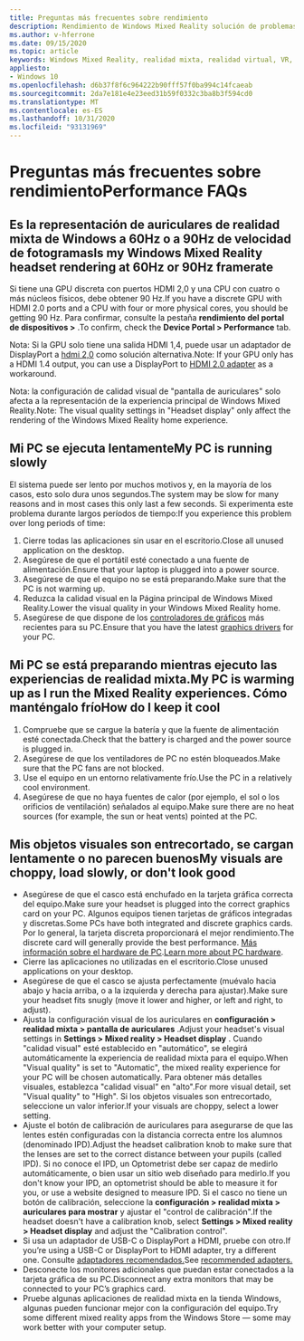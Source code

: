 ```yaml
---
title: Preguntas más frecuentes sobre rendimiento
description: Rendimiento de Windows Mixed Reality solución de problemas que va más allá de nuestra documentación de soporte técnico estándar para el consumidor.
ms.author: v-hferrone
ms.date: 09/15/2020
ms.topic: article
keywords: Windows Mixed Reality, realidad mixta, realidad virtual, VR, MR, solución de problemas, errores, ayuda, soporte técnico, rendimiento
appliesto:
- Windows 10
ms.openlocfilehash: d6b37f8f6c964222b90fff57f0ba994c14fcaeab
ms.sourcegitcommit: 2da7e181e4e23eed31b59f0332c3ba8b3f594cd0
ms.translationtype: MT
ms.contentlocale: es-ES
ms.lasthandoff: 10/31/2020
ms.locfileid: "93131969"
---
```

# <a name="performance-faqs"></a><span data-ttu-id="b72be-104">Preguntas más frecuentes sobre rendimiento</span><span class="sxs-lookup"><span data-stu-id="b72be-104">Performance FAQs</span></span>

## <a name="is-my-windows-mixed-reality-headset-rendering-at-60hz-or-90hz-framerate"></a><span data-ttu-id="b72be-105">Es la representación de auriculares de realidad mixta de Windows a 60Hz o a 90Hz de velocidad de fotogramas</span><span class="sxs-lookup"><span data-stu-id="b72be-105">Is my Windows Mixed Reality headset rendering at 60Hz or 90Hz framerate</span></span>

<span data-ttu-id="b72be-106">Si tiene una GPU discreta con puertos HDMI 2,0 y una CPU con cuatro o más núcleos físicos, debe obtener 90 Hz.</span><span class="sxs-lookup"><span data-stu-id="b72be-106">If you have a discrete GPU with HDMI 2.0 ports and a CPU with four or more physical cores, you should be getting 90 Hz.</span></span> <span data-ttu-id="b72be-107">Para confirmar, consulte la pestaña **rendimiento del portal de dispositivos >** .</span><span class="sxs-lookup"><span data-stu-id="b72be-107">To confirm, check the **Device Portal > Performance** tab.</span></span>

<span data-ttu-id="b72be-108">Nota: Si la GPU solo tiene una salida HDMI 1,4, puede usar un adaptador de DisplayPort a [hdmi 2,0](recommended-adapters-for-windows-mixed-reality-capable-pcs.md) como solución alternativa.</span><span class="sxs-lookup"><span data-stu-id="b72be-108">Note: If your GPU only has a HDMI 1.4 output, you can use a DisplayPort to [HDMI 2.0 adapter](recommended-adapters-for-windows-mixed-reality-capable-pcs.md) as a workaround.</span></span>

<span data-ttu-id="b72be-109">Nota: la configuración de calidad visual de "pantalla de auriculares" solo afecta a la representación de la experiencia principal de Windows Mixed Reality.</span><span class="sxs-lookup"><span data-stu-id="b72be-109">Note: The visual quality settings in "Headset display" only affect the rendering of the Windows Mixed Reality home experience.</span></span>

## <a name="my-pc-is-running-slowly"></a><span data-ttu-id="b72be-110">Mi PC se ejecuta lentamente</span><span class="sxs-lookup"><span data-stu-id="b72be-110">My PC is running slowly</span></span>

<span data-ttu-id="b72be-111">El sistema puede ser lento por muchos motivos y, en la mayoría de los casos, esto solo dura unos segundos.</span><span class="sxs-lookup"><span data-stu-id="b72be-111">The system may be slow for many reasons and in most cases this only last a few seconds.</span></span> <span data-ttu-id="b72be-112">Si experimenta este problema durante largos períodos de tiempo:</span><span class="sxs-lookup"><span data-stu-id="b72be-112">If you experience this problem over long periods of time:</span></span>

1. <span data-ttu-id="b72be-113">Cierre todas las aplicaciones sin usar en el escritorio.</span><span class="sxs-lookup"><span data-stu-id="b72be-113">Close all unused application on the desktop.</span></span>
2. <span data-ttu-id="b72be-114">Asegúrese de que el portátil esté conectado a una fuente de alimentación.</span><span class="sxs-lookup"><span data-stu-id="b72be-114">Ensure that your laptop is plugged into a power source.</span></span>
3. <span data-ttu-id="b72be-115">Asegúrese de que el equipo no se está preparando.</span><span class="sxs-lookup"><span data-stu-id="b72be-115">Make sure that the PC is not warming up.</span></span>
4. <span data-ttu-id="b72be-116">Reduzca la calidad visual en la Página principal de Windows Mixed Reality.</span><span class="sxs-lookup"><span data-stu-id="b72be-116">Lower the visual quality in your Windows Mixed Reality home.</span></span>
5. <span data-ttu-id="b72be-117">Asegúrese de que dispone de los [controladores de gráficos](other-questions.md#my-graphics-driver-isnt-supported-im-getting-graphics-driver-failure-errors) más recientes para su PC.</span><span class="sxs-lookup"><span data-stu-id="b72be-117">Ensure that you have the latest [graphics drivers](other-questions.md#my-graphics-driver-isnt-supported-im-getting-graphics-driver-failure-errors) for your PC.</span></span>

## <a name="my-pc-is-warming-up-as-i-run-the-mixed-reality-experiences-how-do-i-keep-it-cool"></a><span data-ttu-id="b72be-118">Mi PC se está preparando mientras ejecuto las experiencias de realidad mixta.</span><span class="sxs-lookup"><span data-stu-id="b72be-118">My PC is warming up as I run the Mixed Reality experiences.</span></span> <span data-ttu-id="b72be-119">Cómo manténgalo frío</span><span class="sxs-lookup"><span data-stu-id="b72be-119">How do I keep it cool</span></span>

1. <span data-ttu-id="b72be-120">Compruebe que se cargue la batería y que la fuente de alimentación esté conectada.</span><span class="sxs-lookup"><span data-stu-id="b72be-120">Check that the battery is charged and the power source is plugged in.</span></span>
2. <span data-ttu-id="b72be-121">Asegúrese de que los ventiladores de PC no estén bloqueados.</span><span class="sxs-lookup"><span data-stu-id="b72be-121">Make sure that the PC fans are not blocked.</span></span>
3. <span data-ttu-id="b72be-122">Use el equipo en un entorno relativamente frío.</span><span class="sxs-lookup"><span data-stu-id="b72be-122">Use the PC in a relatively cool environment.</span></span>
4. <span data-ttu-id="b72be-123">Asegúrese de que no haya fuentes de calor (por ejemplo, el sol o los orificios de ventilación) señalados al equipo.</span><span class="sxs-lookup"><span data-stu-id="b72be-123">Make sure there are no heat sources (for example, the sun or heat vents) pointed at the PC.</span></span>

## <a name="my-visuals-are-choppy-load-slowly-or-dont-look-good"></a><span data-ttu-id="b72be-124">Mis objetos visuales son entrecortado, se cargan lentamente o no parecen buenos</span><span class="sxs-lookup"><span data-stu-id="b72be-124">My visuals are choppy, load slowly, or don't look good</span></span>

* <span data-ttu-id="b72be-125">Asegúrese de que el casco está enchufado en la tarjeta gráfica correcta del equipo.</span><span class="sxs-lookup"><span data-stu-id="b72be-125">Make sure your headset is plugged into the correct graphics card on your PC.</span></span> <span data-ttu-id="b72be-126">Algunos equipos tienen tarjetas de gráficos integradas y discretas.</span><span class="sxs-lookup"><span data-stu-id="b72be-126">Some PCs have both integrated and discrete graphics cards.</span></span> <span data-ttu-id="b72be-127">Por lo general, la tarjeta discreta proporcionará el mejor rendimiento.</span><span class="sxs-lookup"><span data-stu-id="b72be-127">The discrete card will generally provide the best performance.</span></span> <span data-ttu-id="b72be-128">[Más información sobre el hardware de PC](windows-mixed-reality-minimum-pc-hardware-compatibility-guidelines.md).</span><span class="sxs-lookup"><span data-stu-id="b72be-128">[Learn more about PC hardware](windows-mixed-reality-minimum-pc-hardware-compatibility-guidelines.md).</span></span>
* <span data-ttu-id="b72be-129">Cierre las aplicaciones no utilizadas en el escritorio.</span><span class="sxs-lookup"><span data-stu-id="b72be-129">Close unused applications on your desktop.</span></span>
* <span data-ttu-id="b72be-130">Asegúrese de que el casco se ajusta perfectamente (muévalo hacia abajo y hacia arriba, o a la izquierda y derecha para ajustar).</span><span class="sxs-lookup"><span data-stu-id="b72be-130">Make sure your headset fits snugly (move it lower and higher, or left and right, to adjust).</span></span>
* <span data-ttu-id="b72be-131">Ajusta la configuración visual de los auriculares en **configuración > realidad mixta > pantalla de auriculares** .</span><span class="sxs-lookup"><span data-stu-id="b72be-131">Adjust your headset's visual settings in **Settings > Mixed reality > Headset display** .</span></span> <span data-ttu-id="b72be-132">Cuando "calidad visual" esté establecido en "automático", se elegirá automáticamente la experiencia de realidad mixta para el equipo.</span><span class="sxs-lookup"><span data-stu-id="b72be-132">When "Visual quality" is set to "Automatic", the mixed reality experience for your PC will be chosen automatically.</span></span> <span data-ttu-id="b72be-133">Para obtener más detalles visuales, establezca "calidad visual" en "alto".</span><span class="sxs-lookup"><span data-stu-id="b72be-133">For more visual detail, set "Visual quality" to "High".</span></span> <span data-ttu-id="b72be-134">Si los objetos visuales son entrecortado, seleccione un valor inferior.</span><span class="sxs-lookup"><span data-stu-id="b72be-134">If your visuals are choppy, select a lower setting.</span></span>
* <span data-ttu-id="b72be-135">Ajuste el botón de calibración de auriculares para asegurarse de que las lentes estén configuradas con la distancia correcta entre los alumnos (denominado IPD).</span><span class="sxs-lookup"><span data-stu-id="b72be-135">Adjust the headset calibration knob to make sure that the lenses are set to the correct distance between your pupils (called IPD).</span></span> <span data-ttu-id="b72be-136">Si no conoce el IPD, un Optometrist debe ser capaz de medirlo automáticamente, o bien usar un sitio web diseñado para medirlo.</span><span class="sxs-lookup"><span data-stu-id="b72be-136">If you don't know your IPD, an optometrist should be able to measure it for you, or use a website designed to measure IPD.</span></span> <span data-ttu-id="b72be-137">Si el casco no tiene un botón de calibración, seleccione la **configuración > realidad mixta > auriculares para mostrar** y ajustar el "control de calibración".</span><span class="sxs-lookup"><span data-stu-id="b72be-137">If the headset doesn't have a calibration knob, select **Settings > Mixed reality > Headset display** and adjust the "Calibration control".</span></span>
* <span data-ttu-id="b72be-138">Si usa un adaptador de USB-C o DisplayPort a HDMI, pruebe con otro.</span><span class="sxs-lookup"><span data-stu-id="b72be-138">If you’re using a USB-C or DisplayPort to HDMI adapter, try a different one.</span></span> <span data-ttu-id="b72be-139">Consulte [adaptadores recomendados.](recommended-adapters-for-windows-mixed-reality-capable-pcs.md)</span><span class="sxs-lookup"><span data-stu-id="b72be-139">See [recommended adapters.](recommended-adapters-for-windows-mixed-reality-capable-pcs.md)</span></span>
* <span data-ttu-id="b72be-140">Desconecte los monitores adicionales que puedan estar conectados a la tarjeta gráfica de su PC.</span><span class="sxs-lookup"><span data-stu-id="b72be-140">Disconnect any extra monitors that may be connected to your PC’s graphics card.</span></span>
* <span data-ttu-id="b72be-141">Pruebe algunas aplicaciones de realidad mixta en la tienda Windows, algunas pueden funcionar mejor con la configuración del equipo.</span><span class="sxs-lookup"><span data-stu-id="b72be-141">Try some different mixed reality apps from the Windows Store — some may work better with your computer setup.</span></span>

